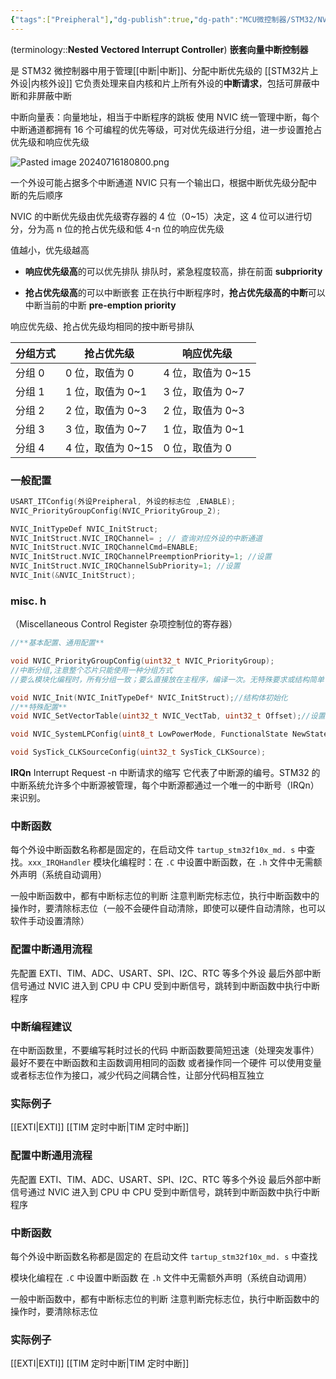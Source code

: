 ```yaml
---
{"tags":["Preipheral"],"dg-publish":true,"dg-path":"MCU微控制器/STM32/NVIC.md","permalink":"/MCU微控制器/STM32/NVIC/","dgPassFrontmatter":true,"noteIcon":"","created":"2025-08-02T10:36:28.422+08:00","updated":"2025-08-02T10:36:28.423+08:00"}
---
```


(terminology::**Nested Vectored Interrupt Controller**)  **嵌套向量中断控制器**  

是 STM32 微控制器中用于管理[[中断\|中断]]、分配中断优先级的 [[STM32片上外设\|内核外设]]
它负责处理来自内核和片上所有外设的**中断请求**，包括可屏蔽中断和非屏蔽中断

中断向量表：向量地址，相当于中断程序的跳板
使用 NVIC 统一管理中断，每个中断通道都拥有 16 个可编程的优先等级，可对优先级进行分组，进一步设置抢占优先级和响应优先级

![Pasted image 20240716180800.png](/img/user/Photo%20Resources/Pasted%20image%2020240716180800.png)

一个外设可能占据多个中断通道
NVIC 只有一个输出口，根据中断优先级分配中断的先后顺序

NVIC 的中断优先级由优先级寄存器的 4 位（0~15）决定，这 4 位可以进行切分，分为高 n 位的抢占优先级和低 4-n 位的响应优先级

值越小，优先级越高
- **响应优先级高**的可以优先排队
	排队时，紧急程度较高，排在前面
	**subpriority**
	
- **抢占优先级高**的可以中断嵌套
	正在执行中断程序时，**抢占优先级高的中断**可以中断当前的中断
	**pre-emption priority**
	
响应优先级、抢占优先级均相同的按中断号排队


|分组方式|抢占优先级|响应优先级|
|---|---|---|
|分组 0|0 位，取值为 0|4 位，取值为 0~15|
|分组 1|1 位，取值为 0~1|3 位，取值为 0~7|
|分组 2|2 位，取值为 0~3|2 位，取值为 0~3|
|分组 3|3 位，取值为 0~7|1 位，取值为 0~1|
|分组 4|4 位，取值为 0~15|0 位，取值为 0|

### 一般配置
```C
USART_ITConfig(外设Preipheral, 外设的标志位 ,ENABLE);
NVIC_PriorityGroupConfig(NVIC_PriorityGroup_2);

NVIC_InitTypeDef NVIC_InitStruct;
NVIC_InitStruct.NVIC_IRQChannel= ; // 查询对应外设的中断通道
NVIC_InitStruct.NVIC_IRQChannelCmd=ENABLE;
NVIC_InitStruct.NVIC_IRQChannelPreemptionPriority=1; //设置
NVIC_InitStruct.NVIC_IRQChannelSubPriority=1; //设置
NVIC_Init(&NVIC_InitStruct);
```
### misc. h
（Miscellaneous Control Register  杂项控制位的寄存器）

```C
//**基本配置、通用配置**

void NVIC_PriorityGroupConfig(uint32_t NVIC_PriorityGroup);
//中断分组,注意整个芯片只能使用一种分组方式
//要么模块化编程时，所有分组一致；要么直接放在主程序，编译一次。无特殊要求或结构简单  NVIC_PriorityGroup可以随便取

void NVIC_Init(NVIC_InitTypeDef* NVIC_InitStruct);//结构体初始化
//**特殊配置**
void NVIC_SetVectorTable(uint32_t NVIC_VectTab, uint32_t Offset);//设置中断向量表

void NVIC_SystemLPConfig(uint8_t LowPowerMode, FunctionalState NewState);  //系统低功耗配置

void SysTick_CLKSourceConfig(uint32_t SysTick_CLKSource);
```

**IRQn**     Interrupt Request -n  中断请求的缩写
它代表了中断源的编号。STM32 的中断系统允许多个中断源被管理，每个中断源都通过一个唯一的中断号（IRQn）来识别。
### 中断函数
每个外设中断函数名称都是固定的，在启动文件 `tartup_stm32f10x_md. s` 中查找。`xxx_IRQHandler`
模块化编程时：在 `.C` 中设置中断函数，在 `.h` 文件中无需额外声明（系统自动调用）

一般中断函数中，都有中断标志位的判断
注意判断完标志位，执行中断函数中的操作时，要清除标志位（一般不会硬件自动清除，即使可以硬件自动清除，也可以软件手动设置清除）

### 配置中断通用流程
先配置 EXTI、TIM、ADC、USART、SPI、I2C、RTC 等多个外设
最后外部中断信号通过 NVIC 进入到 CPU 中
CPU 受到中断信号，跳转到中断函数中执行中断程序

### 中断编程建议
在中断函数里，不要编写耗时过长的代码
中断函数要简短迅速（处理突发事件）
最好不要在中断函数和主函数调用相同的函数
或者操作同一个硬件
可以使用变量或者标志位作为接口，减少代码之间耦合性，让部分代码相互独立
### 实际例子
[[EXTI\|EXTI]]
[[TIM 定时中断\|TIM 定时中断]]

### 配置中断通用流程
先配置 EXTI、TIM、ADC、USART、SPI、I2C、RTC 等多个外设
最后外部中断信号通过 NVIC 进入到 CPU 中
CPU 受到中断信号，跳转到中断函数中执行中断程序
### 中断函数
每个外设中断函数名称都是固定的 
在启动文件 `tartup_stm32f10x_md. s` 中查找

模块化编程在 `.C` 中设置中断函数
在 `.h` 文件中无需额外声明（系统自动调用）

一般中断函数中，都有中断标志位的判断
注意判断完标志位，执行中断函数中的操作时，要清除标志位

### 实际例子
[[EXTI\|EXTI]]
[[TIM 定时中断\|TIM 定时中断]]

